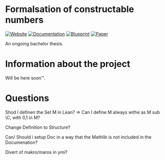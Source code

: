 # Formalsation of constructable numbers 

[![Website](https://img.shields.io/badge/Website-ready-green)](https://www.youtube.com/watch?v=dQw4w9WgXcQ) [![Documentation](https://img.shields.io/badge/Documentation-passing-green)](https://Louis-Le-Grand.github.io/Formalisation-of-constructable-numbers/docs) [![Blueprint](https://img.shields.io/badge/Blueprint-WIP-blue)](https://Louis-Le-Grand.github.io/Formalisation-of-constructable-numbers/blueprint)  [![Paper](https://img.shields.io/badge/Paper-WIP-blue)](https://Louis-Le-Grand.github.io/Formalisation-of-constructable-numbers/paper)


An ongoing bachelor thesis.

# Information about the project

Will be here soon™️.

# Questions
Shod I definen the Set M in Lean?
=> Can I define M always withe as M sub \C, with 0,1 in M?

Change Definition to Structure?


Can/ Should i setup Doc in a way that the Mathlib is not included in the Documenation?

Divert of makro/maros in ymi?
